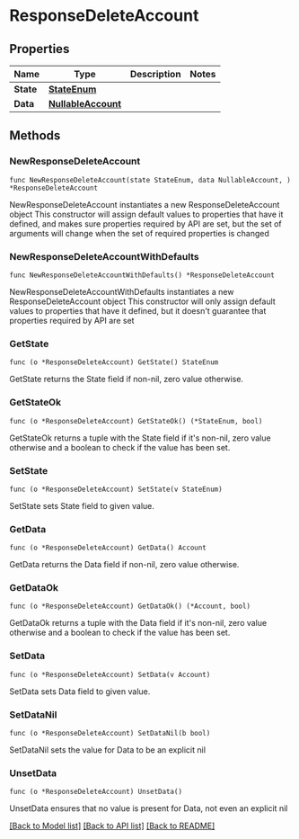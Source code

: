 # ResponseDeleteAccount

## Properties

Name | Type | Description | Notes
------------ | ------------- | ------------- | -------------
**State** | [**StateEnum**](StateEnum.md) |  | 
**Data** | [**NullableAccount**](Account.md) |  | 

## Methods

### NewResponseDeleteAccount

`func NewResponseDeleteAccount(state StateEnum, data NullableAccount, ) *ResponseDeleteAccount`

NewResponseDeleteAccount instantiates a new ResponseDeleteAccount object
This constructor will assign default values to properties that have it defined,
and makes sure properties required by API are set, but the set of arguments
will change when the set of required properties is changed

### NewResponseDeleteAccountWithDefaults

`func NewResponseDeleteAccountWithDefaults() *ResponseDeleteAccount`

NewResponseDeleteAccountWithDefaults instantiates a new ResponseDeleteAccount object
This constructor will only assign default values to properties that have it defined,
but it doesn't guarantee that properties required by API are set

### GetState

`func (o *ResponseDeleteAccount) GetState() StateEnum`

GetState returns the State field if non-nil, zero value otherwise.

### GetStateOk

`func (o *ResponseDeleteAccount) GetStateOk() (*StateEnum, bool)`

GetStateOk returns a tuple with the State field if it's non-nil, zero value otherwise
and a boolean to check if the value has been set.

### SetState

`func (o *ResponseDeleteAccount) SetState(v StateEnum)`

SetState sets State field to given value.


### GetData

`func (o *ResponseDeleteAccount) GetData() Account`

GetData returns the Data field if non-nil, zero value otherwise.

### GetDataOk

`func (o *ResponseDeleteAccount) GetDataOk() (*Account, bool)`

GetDataOk returns a tuple with the Data field if it's non-nil, zero value otherwise
and a boolean to check if the value has been set.

### SetData

`func (o *ResponseDeleteAccount) SetData(v Account)`

SetData sets Data field to given value.


### SetDataNil

`func (o *ResponseDeleteAccount) SetDataNil(b bool)`

 SetDataNil sets the value for Data to be an explicit nil

### UnsetData
`func (o *ResponseDeleteAccount) UnsetData()`

UnsetData ensures that no value is present for Data, not even an explicit nil

[[Back to Model list]](../README.md#documentation-for-models) [[Back to API list]](../README.md#documentation-for-api-endpoints) [[Back to README]](../README.md)


